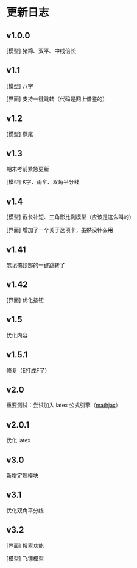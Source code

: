 # 更新日志

## v1.0.0

[模型] 猪蹄、双平、中线倍长

## v1.1

[模型] 八字

[界面] 支持一键跳转（代码是网上借鉴的）

## v1.2

[模型] 燕尾

## v1.3

期末考前紧急更新

[模型] K字、雨伞、双角平分线

## v1.4

[模型] 截长补短、三角形比例模型（应该是这么叫的）

[界面] 增加了一个关于选项卡，~~虽然没什么用~~

## v1.41

忘记搞顶部的一键跳转了

## v1.42

[界面] 优化按钮

## v1.5

优化内容

## v1.5.1

修复（E打成F了）

## v2.0

重要测试：尝试加入 latex 公式引擎（[mathjax](https://www.mathjax.org/)）

## v2.0.1

优化 latex

## v3.0

新增定理模块

## v3.1

优化双角平分线

## v3.2

[界面] 搜索功能

[模型] 飞镖模型
